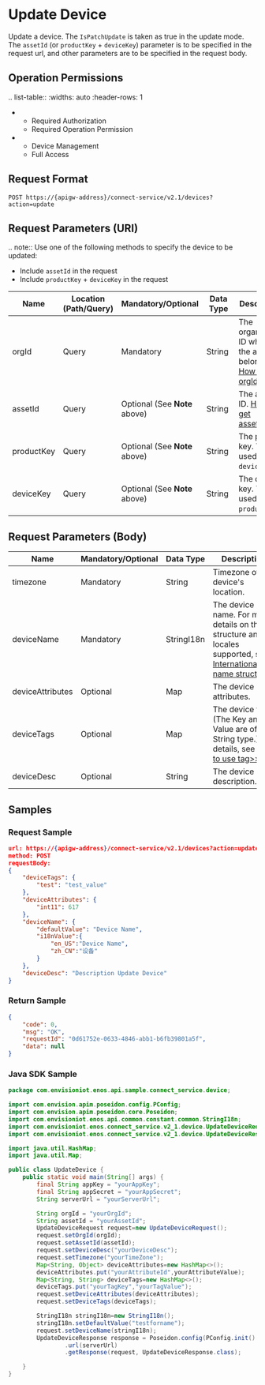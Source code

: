 # Update Device

Update a device. The `IsPatchUpdate` is taken as true in the update mode. The `assetId` (or `productKey` + `deviceKey`) parameter is to be specified in the request url, and other parameters are to be specified in the request body.

## Operation Permissions

.. list-table::
   :widths: auto
   :header-rows: 1

   * - Required Authorization
     - Required Operation Permission
   * - Device Management
     - Full Access

## Request Format

```
POST https://{apigw-address}/connect-service/v2.1/devices?action=update
```

## Request Parameters (URI)

.. note:: Use one of the following methods to specify the device to be updated:

   - Include ``assetId`` in the request
   - Include ``productKey`` + ``deviceKey`` in the request



| Name | Location (Path/Query) | Mandatory/Optional | Data Type | Description |
|---------------|------------------|----------|-----------|--------------|
| orgId         | Query            | Mandatory     | String    | The organization ID which the asset belongs to. [How to get orgId>>](/docs/api/en/2.1.0/api_faqs#how-to-get-organization-id-orgid-orgid)                |
| assetId  | Query          | Optional (See **Note** above)     | String        | The asset ID. [How to get assetId>>](/docs/api/en/2.1.0/api_faqs.html#how-to-get-asset-id-assetid-assetid) |
| productKey | Query         | Optional (See **Note** above)      | String         | The product key. To be used with ``deviceKey``.     |
| deviceKey | Query         | Optional (See **Note** above)    | String          | The device key. To be used with ``productKey``.          |


## Request Parameters (Body)

| Name | Mandatory/Optional | Data Type | Description |
|----------------|---------------|--------------------------|---|
|timezone | Mandatory          | String         |Timezone of the device's location.     |
| deviceName | Mandatory          | StringI18n | The device name. For more details on the structure and locales supported, see [Internationalized name struct>>](/docs/api/en/2.1.0/api_faqs.html#internationalized-name-struct)         |
| deviceAttributes | Optional         | Map       | The device attributes.         |
| deviceTags   | Optional         | Map    | The device tags. (The Key and Value are of String type.) For details, see [How to use tag>>](/docs/api/en/2.1.0/api_faqs.html#how-to-use-tag) |
| deviceDesc  | Optional         | String    |The device description.     |


## Samples

### Request Sample

```json
url: https://{apigw-address}/connect-service/v2.1/devices?action=update&orgId=yourOrgId&assetId=yourAssetId
method: POST
requestBody:  
{
	"deviceTags": {
		"test": "test_value"
	},
	"deviceAttributes": {
		"int11": 617
	},
	"deviceName": {
		"defaultValue": "Device Name",
		"i18nValue":{
            "en_US":"Device Name",
            "zh_CN":"设备"
        }
	},
	"deviceDesc": "Description Update Device"
}
```

### Return Sample

```json
{
	"code": 0,
	"msg": "OK",
	"requestId": "0d61752e-0633-4846-abb1-b6fb39801a5f",
	"data": null
}
```


### Java SDK Sample

```java
package com.envisioniot.enos.api.sample.connect_service.device;

import com.envision.apim.poseidon.config.PConfig;
import com.envision.apim.poseidon.core.Poseidon;
import com.envisioniot.enos.api.common.constant.common.StringI18n;
import com.envisioniot.enos.connect_service.v2_1.device.UpdateDeviceRequest;
import com.envisioniot.enos.connect_service.v2_1.device.UpdateDeviceResponse;

import java.util.HashMap;
import java.util.Map;

public class UpdateDevice {
    public static void main(String[] args) {
        final String appKey = "yourAppKey";
        final String appSecret = "yourAppSecret";
        String serverUrl = "yourServerUrl";

        String orgId = "yourOrgId";
        String assetId = "yourAssetId";
        UpdateDeviceRequest request=new UpdateDeviceRequest();
        request.setOrgId(orgId);
        request.setAssetId(assetId);
        request.setDeviceDesc("yourDeviceDesc");
        request.setTimezone("yourTimeZone");
        Map<String, Object> deviceAttributes=new HashMap<>();
        deviceAttributes.put("yourAttributeId",yourAttributeValue);
        Map<String, String> deviceTags=new HashMap<>();
        deviceTags.put("yourTagKey","yourTagValue");
        request.setDeviceAttributes(deviceAttributes);
        request.setDeviceTags(deviceTags);

        StringI18n stringI18n=new StringI18n();
        stringI18n.setDefaultValue("testforname");
        request.setDeviceName(stringI18n);
        UpdateDeviceResponse response = Poseidon.config(PConfig.init().appKey(appKey).appSecret(appSecret).debug())
                .url(serverUrl)
                .getResponse(request, UpdateDeviceResponse.class);

    }
}
```